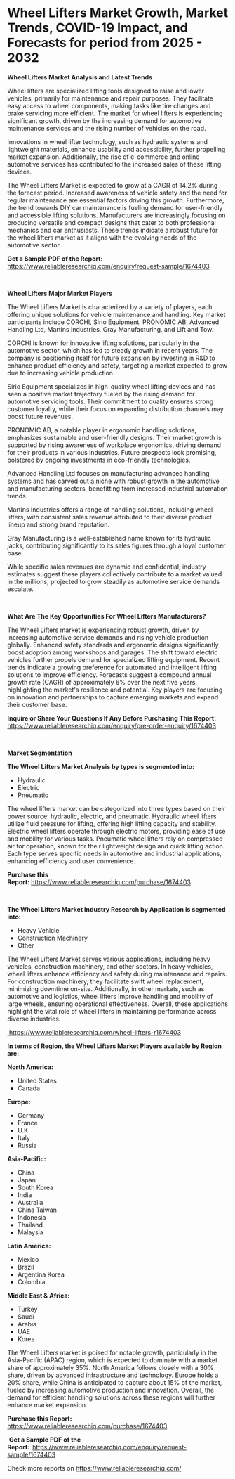 <p><h1>Wheel Lifters Market Growth, Market Trends, COVID-19 Impact, and Forecasts for period from 2025 - 2032</h1></p><p><strong>Wheel Lifters Market Analysis and Latest Trends</strong></p>
<p><p>Wheel lifters are specialized lifting tools designed to raise and lower vehicles, primarily for maintenance and repair purposes. They facilitate easy access to wheel components, making tasks like tire changes and brake servicing more efficient. The market for wheel lifters is experiencing significant growth, driven by the increasing demand for automotive maintenance services and the rising number of vehicles on the road. </p><p>Innovations in wheel lifter technology, such as hydraulic systems and lightweight materials, enhance usability and accessibility, further propelling market expansion. Additionally, the rise of e-commerce and online automotive services has contributed to the increased sales of these lifting devices.</p><p>The Wheel Lifters Market is expected to grow at a CAGR of 14.2% during the forecast period. Increased awareness of vehicle safety and the need for regular maintenance are essential factors driving this growth. Furthermore, the trend towards DIY car maintenance is fueling demand for user-friendly and accessible lifting solutions. Manufacturers are increasingly focusing on producing versatile and compact designs that cater to both professional mechanics and car enthusiasts. These trends indicate a robust future for the wheel lifters market as it aligns with the evolving needs of the automotive sector.</p></p>
<p><strong>Get a Sample PDF of the Report:&nbsp;</strong> <a href="https://www.reliableresearchiq.com/enquiry/request-sample/1674403?utm_campaign=2291&utm_medium=2&utm_source=Github&utm_content=ia&utm_term=10042025&utm_id=wheel-lifters">https://www.reliableresearchiq.com/enquiry/request-sample/1674403</a></p>
<p>&nbsp;</p>
<p><strong>Wheel Lifters Major Market Players</strong></p>
<p><p>The Wheel Lifters Market is characterized by a variety of players, each offering unique solutions for vehicle maintenance and handling. Key market participants include CORCHI, Sirio Equipment, PRONOMIC AB, Advanced Handling Ltd, Martins Industries, Gray Manufacturing, and Lift and Tow. </p><p>CORCHI is known for innovative lifting solutions, particularly in the automotive sector, which has led to steady growth in recent years. The company is positioning itself for future expansion by investing in R&D to enhance product efficiency and safety, targeting a market expected to grow due to increasing vehicle production.</p><p>Sirio Equipment specializes in high-quality wheel lifting devices and has seen a positive market trajectory fueled by the rising demand for automotive servicing tools. Their commitment to quality ensures strong customer loyalty, while their focus on expanding distribution channels may boost future revenues.</p><p>PRONOMIC AB, a notable player in ergonomic handling solutions, emphasizes sustainable and user-friendly designs. Their market growth is supported by rising awareness of workplace ergonomics, driving demand for their products in various industries. Future prospects look promising, bolstered by ongoing investments in eco-friendly technologies.</p><p>Advanced Handling Ltd focuses on manufacturing advanced handling systems and has carved out a niche with robust growth in the automotive and manufacturing sectors, benefitting from increased industrial automation trends.</p><p>Martins Industries offers a range of handling solutions, including wheel lifters, with consistent sales revenue attributed to their diverse product lineup and strong brand reputation.</p><p>Gray Manufacturing is a well-established name known for its hydraulic jacks, contributing significantly to its sales figures through a loyal customer base.</p><p>While specific sales revenues are dynamic and confidential, industry estimates suggest these players collectively contribute to a market valued in the millions, projected to grow steadily as automotive service demands escalate.</p></p>
<p>&nbsp;</p>
<p><strong>What Are The Key Opportunities For Wheel Lifters Manufacturers?</strong></p>
<p><p>The Wheel Lifters market is experiencing robust growth, driven by increasing automotive service demands and rising vehicle production globally. Enhanced safety standards and ergonomic designs significantly boost adoption among workshops and garages. The shift toward electric vehicles further propels demand for specialized lifting equipment. Recent trends indicate a growing preference for automated and intelligent lifting solutions to improve efficiency. Forecasts suggest a compound annual growth rate (CAGR) of approximately 6% over the next five years, highlighting the market's resilience and potential. Key players are focusing on innovation and partnerships to capture emerging markets and expand their customer base.</p></p>
<p><strong>Inquire or Share Your Questions If Any Before Purchasing This Report:</strong> <a href="https://www.reliableresearchiq.com/enquiry/pre-order-enquiry/1674403?utm_campaign=2291&utm_medium=2&utm_source=Github&utm_content=ia&utm_term=10042025&utm_id=wheel-lifters">https://www.reliableresearchiq.com/enquiry/pre-order-enquiry/1674403</a></p>
<p>&nbsp;</p>
<p><strong>Market Segmentation</strong></p>
<p><strong>The Wheel Lifters Market Analysis by types is segmented into:</strong></p>
<p><ul><li>Hydraulic</li><li>Electric</li><li>Pneumatic</li></ul></p>
<p><p>The wheel lifters market can be categorized into three types based on their power source: hydraulic, electric, and pneumatic. Hydraulic wheel lifters utilize fluid pressure for lifting, offering high lifting capacity and stability. Electric wheel lifters operate through electric motors, providing ease of use and mobility for various tasks. Pneumatic wheel lifters rely on compressed air for operation, known for their lightweight design and quick lifting action. Each type serves specific needs in automotive and industrial applications, enhancing efficiency and user convenience.</p></p>
<p><strong>Purchase this Report:&nbsp;</strong><a href="https://www.reliableresearchiq.com/purchase/1674403?utm_campaign=2291&utm_medium=2&utm_source=Github&utm_content=ia&utm_term=10042025&utm_id=wheel-lifters">https://www.reliableresearchiq.com/purchase/1674403</a></p>
<p>&nbsp;</p>
<p><strong>The Wheel Lifters Market Industry Research by Application is segmented into:</strong></p>
<p><ul><li>Heavy Vehicle</li><li>Construction Machinery</li><li>Other</li></ul></p>
<p><p>The Wheel Lifters Market serves various applications, including heavy vehicles, construction machinery, and other sectors. In heavy vehicles, wheel lifters enhance efficiency and safety during maintenance and repairs. For construction machinery, they facilitate swift wheel replacement, minimizing downtime on-site. Additionally, in other markets, such as automotive and logistics, wheel lifters improve handling and mobility of large wheels, ensuring operational effectiveness. Overall, these applications highlight the vital role of wheel lifters in maintaining performance across diverse industries.</p></p>
<p><a href="https://www.reliableresearchiq.com/wheel-lifters-r1674403?utm_campaign=2291&utm_medium=2&utm_source=Github&utm_content=ia&utm_term=10042025&utm_id=wheel-lifters">&nbsp;https://www.reliableresearchiq.com/wheel-lifters-r1674403</a></p>
<p><strong>In terms of Region, the Wheel Lifters Market Players available by Region are:</strong></p>
<p>
    <p> <strong> North America: </strong>
        <ul>
            <li>United States</li>
            <li>Canada</li>
        </ul>
        </p> 
    <p> <strong> Europe: </strong>
        <ul>
            <li>Germany</li>
            <li>France</li>
            <li>U.K.</li>
            <li>Italy</li>
            <li>Russia</li>
        </ul>
        </p> 
    <p> <strong> Asia-Pacific: </strong>
        <ul>
            <li>China</li>
            <li>Japan</li>
            <li>South Korea</li>
            <li>India</li>
            <li>Australia</li>
            <li>China Taiwan</li>
            <li>Indonesia</li>
            <li>Thailand</li>
            <li>Malaysia</li>
        </ul>
        </p> 
    <p> <strong> Latin America: </strong>
        <ul>
            <li>Mexico</li>
            <li>Brazil</li>
            <li>Argentina Korea</li>
            <li>Colombia</li>
        </ul>
        </p> 
    <p> <strong> Middle East & Africa: </strong>
        <ul>
            <li>Turkey</li>
            <li>Saudi</li>
            <li>Arabia</li>
            <li>UAE</li>
            <li>Korea</li>
        </ul>
    </p>
    </p>
<p><p>The Wheel Lifters market is poised for notable growth, particularly in the Asia-Pacific (APAC) region, which is expected to dominate with a market share of approximately 35%. North America follows closely with a 30% share, driven by advanced infrastructure and technology. Europe holds a 20% share, while China is anticipated to capture about 15% of the market, fueled by increasing automotive production and innovation. Overall, the demand for efficient handling solutions across these regions will further enhance market expansion.</p></p>
<p><strong>Purchase this Report: </strong><a href="https://www.reliableresearchiq.com/purchase/1674403?utm_campaign=2291&utm_medium=2&utm_source=Github&utm_content=ia&utm_term=10042025&utm_id=wheel-lifters">https://www.reliableresearchiq.com/purchase/1674403</a></p>
<p>&nbsp;<strong>Get a Sample PDF of the Report:&nbsp;&nbsp;</strong><a href="https://www.reliableresearchiq.com/enquiry/request-sample/1674403?utm_campaign=2291&utm_medium=2&utm_source=Github&utm_content=ia&utm_term=10042025&utm_id=wheel-lifters">https://www.reliableresearchiq.com/enquiry/request-sample/1674403</a></p>
<p><strong></strong></p>
<p>Check more reports on <a href="https://www.reliableresearchiq.com/?utm_campaign=2291&utm_medium=2&utm_source=Github&utm_content=ia&utm_term=10042025&utm_id=wheel-lifters">https://www.reliableresearchiq.com/</a></p>